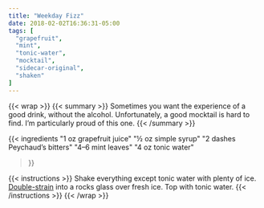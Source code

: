 ```yaml
---
title: "Weekday Fizz"
date: 2018-02-02T16:36:31-05:00
tags: [
  "grapefruit",
  "mint",
  "tonic-water",
  "mocktail",
  "sidecar-original",
  "shaken"
]
---
```

{{< wrap >}}
{{< summary >}}
Sometimes you want the experience of a good drink, without the alcohol. Unfortunately, a good mocktail is hard to find. I’m particularly proud of this one.
{{< /summary >}}


{{< ingredients
  "1 oz grapefruit juice"
  "½ oz simple syrup"
  "2 dashes Peychaud’s bitters"
  "4–6 mint leaves"
  "4 oz tonic water"
>}}


{{< instructions >}}
Shake everything except tonic water with plenty of ice. [Double-strain](/techniques/straining/#double-straining) into a rocks glass over fresh ice. Top with tonic water.
{{< /instructions >}}
{{< /wrap >}}
